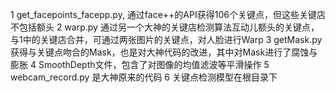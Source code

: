 
1 get_facepoints_facepp.py, 通过face++的API获得106个关键点，但这些关键店不包括额头
2 warp.py 通过另一个大神的关键店检测算法互动儿额头的关键点，与1中的关键店合并，可通过两张图片的关键点，对人脸进行Warp
3 getMask.py 获得与关键点吻合的Mask，也是对大神代码的改进，其中对Mask进行了腐蚀与膨胀
4 SmoothDepth文件，包含了对图像的均值滤波等平滑操作
5 webcam_record.py 是大神原来的代码
6 关键点检测模型在根目录下
